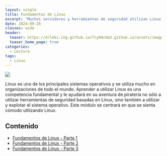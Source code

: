 ```yaml
---
layout: single
title: Fundamentos de Linux
excerpt: "Muchos servidores y herramientas de seguridad utilizan Linux. Aprenda a utilizar el sistema operativo Linux, una habilidad fundamental en materia de ciberseguridad."
date: 2024-09-26
classes: wide
header:
  teaser: https://4rleki-ing.github.io/TryH4ckm3.github.io/assets/images/Fundamentos-Linux/Linux.png
  teaser_home_page: true
categories:
  - Lectura
tags:
  - Linux
---
```


<img src="https://4rleki-ing.github.io/TryH4ckm3.github.io/assets/images/Fundamentos-Linux/Portada.jpg">

Linux es uno de los principales sistemas operativos y se utiliza mucho en organizaciones de todo el mundo. Aprender a utilizar Linux es una competencia fundamental y le ayudará en su aventura de piratería no sólo a utilizar herramientas de seguridad basadas en Linux, sino también a utilizar y explotar el sistema operativo. Este módulo se centrará en que se sienta cómodo utilizando Linux.

## Contenido
- [Fundamentos de Linux - Parte 1](https://4rleki-ing.github.io/TryH4ckm3.github.io/Fundamentos-Linux-1/)
- [Fundamentos de Linux - Parte 2]()
- [Fundamentos de Linux - Parte 3]()